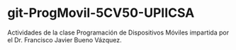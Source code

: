 # git-ProgMovil-5CV50-UPIICSA
Actividades de la clase Programación de Dispositivos Móviles impartida por el Dr. Francisco Javier Bueno Vázquez.
